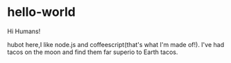 # hello-world

Hi Humans!

hubot here,I like node.js and coffeescript(that's what I'm made of!).
I've had tacos on the moon and find them far superio to Earth tacos.
